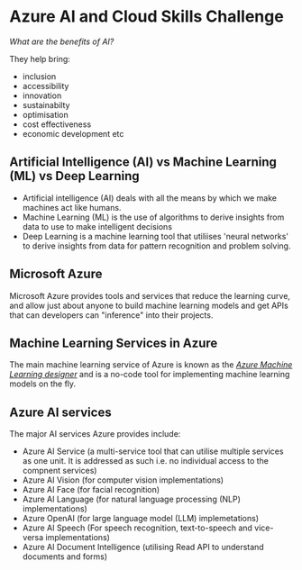 # Azure AI and Cloud Skills Challenge

_What are the benefits of AI?_

They help bring:
- inclusion
- accessibility
- innovation
- sustainabilty
- optimisation
- cost effectiveness
- economic development etc

## Artificial Intelligence (AI) vs Machine Learning (ML) vs Deep Learning

- Artificial intelligence (AI) deals with all the means by which we make machines act like humans.
- Machine Learning (ML) is the use of algorithms to derive insights from data to use to make intelligent decisions
- Deep Learning is a machine learning tool that utiliises 'neural networks' to derive insights from data for pattern recognition and problem solving.

## Microsoft Azure
Microsoft Azure provides tools and services that reduce the learning curve, and allow just about anyone to build machine learning models and get APIs that can developers can "inference" into their projects.

## Machine Learning Services in Azure
The main machine learning service of Azure is known as the <u>_Azure Machine Learning designer_</u>  and is a no-code tool for implementing machine learning models on the fly.


## Azure AI services

The major AI services Azure provides include:
- Azure AI Service (a multi-service tool that can utilise multiple services as one unit. It is addressed as such i.e. no individual access to the compnent services)
- Azure AI Vision (for computer vision implementations)
- Azure AI Face (for facial recognition)
- Azure AI Language (for natural language processing (NLP) implementations) 
- Azure OpenAI (for large language model (LLM) implemetations)
- Azure AI Speech (For speech recognition, text-to-speech and vice-versa implementations)
- Azure AI Document Intelligence (utilising Read API to understand documents and forms)
